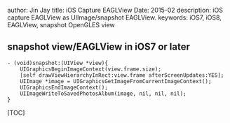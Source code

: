 author: Jin Jay
title: iOS Capture EAGLView
Date: 2015-02
description: iOS capture EAGLView as UIImage/snapshot EAGLView.
keywords:   iOS7, iOS8, EAGLView, snapshot OpenGLES view

## snapshot view/EAGLView in iOS7 or later
	
	- (void)snapshot:(UIView *view){
	    UIGraphicsBeginImageContext(view.frame.size);
	    [self drawViewHierarchyInRect:view.frame afterScreenUpdates:YES];
	    UIImage *image = UIGraphicsGetImageFromCurrentImageContext();
	    UIGraphicsEndImageContext();
	    UIImageWriteToSavedPhotosAlbum(image, nil, nil, nil);
	}


[TOC]